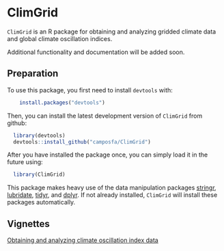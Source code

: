 ClimGrid
========

`ClimGrid` is an R package for obtaining and analyzing gridded climate data and global climate oscillation indices.

Additional functionality and documentation will be added soon.

Preparation
-----------

To use this package, you first need to install `devtools` with:

``` r
    install.packages("devtools")
```

Then, you can install the latest development version of `ClimGrid` from github:

``` r
  library(devtools)
  devtools::install_github("camposfa/ClimGrid")
```

After you have installed the package once, you can simply load it in the future using:

``` r
  library(ClimGrid)
```

This package makes heavy use of the data manipulation packages [stringr](http://cran.r-project.org/package=stringr), [lubridate](http://cran.r-project.org/package=lubridate), [tidyr](http://cran.r-project.org/package=tidyr), and [dplyr](http://cran.r-project.org/package=dplyr). If not already installed, `ClimGrid` will install these packages automatically.

Vignettes
---------

[Obtaining and analyzing climate oscillation index data](OscillationIndices.md)
